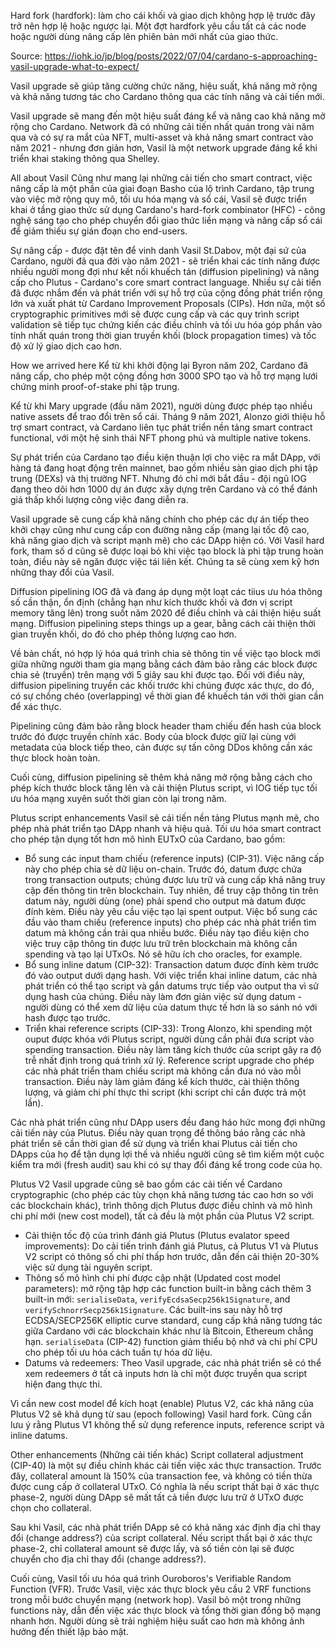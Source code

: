 Hard fork (hardfork): làm cho cái khối và giao dịch không hợp lệ trước đây trở nên hợp lệ hoặc ngược lại. Một đợt hardfork yêu cầu tất cả các node hoặc người dùng nâng cấp lên phiên bản mới nhất của giao thức.

Source: https://iohk.io/jp/blog/posts/2022/07/04/cardano-s-approaching-vasil-upgrade-what-to-expect/

Vasil upgrade sẽ giúp tăng cường chức năng, hiệu suất, khả năng mở rộng và khả năng tương tác cho Cardano thông qua các tính năng và cải tiến mới.

Vasil upgrade sẽ mang đến một hiệu suất đáng kể và nâng cao khả năng mở rộng cho Cardano. Network đã có những cải tiến nhất quán trong vài năm qua và có sự ra mắt của NFT, multi-asset và khả năng smart contract vào năm 2021 - nhưng đơn giản hơn, Vasil là một network upgrade đáng kể khi triển khai staking thông qua Shelley.

All about Vasil
Cũng như mang lại những cải tiến cho smart contract, việc nâng cấp là một phần của giai đoạn Basho của lộ trình Cardano, tập trung vào việc mở rộng quy mô, tối ưu hóa mạng và sổ cái, Vasil sẽ được triển khai ở tầng giao thức sử dụng Cardano's hard-fork combinator (HFC) - công nghệ sáng tạo cho phép chuyển đổi giao thức liền mạng và nâng cấp sổ cái để giảm thiếu sự gián đoạn cho end-users.

Sự nâng cấp - được đặt tên để vinh danh Vasil St.Dabov, một đại sứ của Cardano, người đã qua đời vào năm 2021 - sẽ triển khai các tính năng được nhiều người mong đợi như kết nối khuếch tán (diffusion pipelining) và nâng cấp cho Plutus - Cardano's core smart contract language. Nhiều sự cải tiến đã được nhắm đến và phát triển với sự hỗ trợ của cộng đồng phát triển rộng lớn và xuất phát từ Cardano Improvement Proposals (CIPs). Hơn nữa, một số cryptographic primitives mới sẽ được cung cấp và các quy trình script validation sẽ tiếp tục chứng kiến các điều chỉnh và tối ưu hóa góp phần vào tính nhất quán trong thời gian truyền khối (block propagation times) và tốc độ xử lý giao dịch cao hơn.

How we arrived here
Kể từ khi khởi động lại Byron năm 202, Cardano đã nâng cấp, cho phép một cộng đồng hơn 3000 SPO tạo và hỗ trợ mạng lưới chứng minh proof-of-stake phi tập trung.

Kể từ khi Mary upgrade (đầu năm 2021), người dùng được phép tạo nhiều native assets để trao đổi trên sổ cái. Tháng 9 năm 2021, Alonzo giới thiệu hỗ trợ smart contract, và Cardano liên tục phát triển nền tảng smart contract functional, với một hệ sinh thái NFT phong phú và multiple native tokens.

Sự phát triển của Cardano tạo điều kiện thuận lợi cho việc ra mắt DApp, với hàng tá đang hoạt động trên mainnet, bao gồm nhiều sàn giao dịch phi tập trung (DEXs) và thị trường NFT. Nhưng đó chỉ mới bắt đầu - đội ngũ IOG đang theo dõi hơn 1000 dự án được xây dựng trên Cardano và có thể đánh giá thấp khối lượng công việc đang diễn ra.

Vasil upgrade sẽ cung cấp khả năng chính cho phép các dự án tiếp theo khởi chạy cũng như cung cấp con đường nâng cấp (mang lại tốc độ cao, khả năng giao dịch và script mạnh mẽ) cho các DApp hiện có. Với Vasil hard fork, tham số d cũng sẽ được loại bỏ khi việc tạo block là phi tập trung hoàn toàn, điều này sẽ ngăn được việc tái liên kết. Chúng ta sẽ cùng xem kỹ hơn những thay đổi của Vasil.

Diffusion pipelining
IOG đã và đang áp dụng một loạt các tiius ưu hóa thông số cần thận, ổn định (chẳng hạn như kích thước khối và đơn vị script memory tăng lên) trong suốt năm 2020 để điều chỉnh và cải thiện hiệu suất mạng. Diffusion pipelining steps things up a gear, bằng cách cải thiện thời gian truyền khối, do đó cho phép thông lượng cao hơn.

Về bản chất, nó hợp lý hóa quá trình chia sẻ thông tin về việc tạo block mới giữa những người tham gia mạng bằng cách đảm bảo rằng các block được chia sẻ (truyền) trên mạng với 5 giây sau khi được tạo. Đối với điều này, diffusion pipelining truyền các khối trước khi chúng được xác thực, do đó, có sự chồng chéo (overlapping) về thời gian để khuếch tán với thời gian cần để xác thực.

Pipelining cũng đảm bảo rằng block header tham chiếu đến hash của block trước đó được truyền chính xác. Body của block được giữ lại cùng với metadata của block tiếp theo, cản được sự tấn công DDos không cần xác thực block hoàn toàn.

Cuối cùng, diffusion pipelining sẽ thêm khả năng mở rộng bằng cách cho phép kích thước block tăng lên và cải thiện Plutus script, vì IOG tiếp tục tối ưu hóa mạng xuyên suốt thời gian còn lại trong năm.

Plutus script enhancements
Vasil sẽ cải tiến nền tảng Plutus mạnh mẽ, cho phép nhà phát triển tạo DApp nhanh và hiệu quả. Tối ưu hóa smart contract cho phép tận dụng tốt hơn mô hình EUTxO của Cardano, bao gồm:

- Bổ sung các input tham chiếu (reference inputs) (CIP-31). Việc nâng cấp này cho phép chia sẻ dữ liệu on-chain. Trước đó, datum được chứa trong transaction outputs; chúng được lưu trữ và cung cấp khả năng truy cập đến thông tin trên blockchain. Tuy nhiên, để truy cập thông tin trên datum này, người dùng (one) phải spend cho output mà datum được đính kèm. Điều này yêu cầu việc tạo lại spent output. Việc bổ sung các đầu vào tham chiếu (reference inputs) cho phép các nhà phát triển tìm datum mà không cần trải qua nhiều bước. Điều này tạo điều kiện cho việc truy cập thông tin được lưu trữ trên blockchain mà không cần spending và tạo lại UTxOs. Nó sẽ hữu ích cho oracles, for example.
- Bổ sung inline datum (CIP-32): Transaction datum được đính kèm trước đó vào output dưới dạng hash. Với việc triển khai inline datum, các nhà phát triển có thể tạo script và gắn datums trực tiếp vào output tha vì sử dụng hash của chúng. Điều này làm đơn giản việc sử dụng datum - người dùng có thể xem dữ liệu của datum thực tế hơn là so sánh nó với hash được tạo trước.
- Triển khai reference scripts (CIP-33): Trong Alonzo, khi spending một ouput được khóa với Plutus script, người dùng cần phải đưa script vào spending transaction. Điều này làm tăng kích thước của script gây ra độ trễ nhất định trong quá trình xử lý. Reference script upgrade cho phép các nhà phát triển tham chiếu script mà không cần đưa nó vào mỗi transaction. Điều này làm giảm đáng kể kích thước, cài thiện thông lượng, và giảm chi phí thực thi script (khi script chỉ cần được trả một lần).

Các nhà phát triển cũng như DApp users đều đang háo hức mong đợi những cải tiến này của Plutus. Điều này quan trọng để thông báo rằng các nhà phát triển sẽ cần thời gian để sử dụng và triển khai Plutus cải tiến cho DApps của họ để tận dụng lợi thế và nhiều người cũng sẽ tìm kiếm một cuộc kiểm tra mới (fresh audit) sau khi có sự thay đổi đáng kể trong code của họ.

Plutus V2
Vasil upgrade cũng sẽ bao gồm các cải tiến về Cardano cryptographic (cho phép các tùy chọn khả năng tương tác cao hơn so với các blockchain khác), trình thông dịch Plutus được điều chỉnh và mô hình chi phí mới (new cost model), tất cả đều là một phần của Plutus V2 script.

- Cải thiện tốc độ của trình đánh giá Plutus (Plutus evalator speed improvements): Do cải tiến trình đánh giá Plutus, cả Plutus V1 và Plutus V2 script có thông số chi phí thấp hơn trước, dẫn đến cải thiện 20-30% việc sử dụng tài nguyên script.
- Thông số mô hình chi phí được cập nhật (Updated cost model parameters): mở rộng tập hợp các function built-in bằng cách thêm 3 built-in mới: `serialiseData`, `verifyEcdsaSecp256k1Signature`, and `verifySchnorrSecp256k1Signature`. Các built-ins sau này hỗ trợ ECDSA/SECP256K elliptic curve standard, cung cấp khả năng tương tác giữa Cardano với các blockchain khác như là Bitcoin, Ethereum chẳng hạn. `serialiseData` (CIP-42) function giảm thiểu bộ nhớ và chi phí CPU cho phép tối ưu hóa cách tuần tự hóa dữ liệu.
- Datums và redeemers: Theo Vasil upgrade, các nhà phát triển sẽ có thể xem redeemers ở tất cả inputs hơn là chỉ một được truyền qua script hiện đang thực thi.

Vì cần new cost model để kích hoạt (enable) Plutus V2, các khả năng của Plutus V2 sẽ khả dụng từ sau (epoch following) Vasil hard fork. Cũng cần lưu ý rằng Plutus V1 không thể sử dụng reference inputs, reference script và inline datums.

Other enhancements (Những cải tiến khác)
Script collateral adjustment (CIP-40) là một sự điều chỉnh khác cải tiến việc xác thực transaction. Trước đây, collateral amount là 150% của transaction fee, và không có tiền thừa được cung cấp ở collateral UTxO. Có nghĩa là nếu script thất bại ở xác thực phase-2, người dùng DApp sẽ mất tất cả tiền được lưu trữ ở UTxO được chọn cho collateral.

Sau khi Vasil, các nhà phát triển DApp sẽ có khả năng xác định địa chỉ thay đổi (change address?) của script collateral. Nếu script thất bại ở xác thực phase-2, chỉ collateral amount sẽ được lấy, và số tiền còn lại sẽ được chuyển cho địa chỉ thay đổi (change address?).

Cuối cùng, Vasil tối ưu hóa quá trình Ouroboros's Verifiable Random Function (VFR). Trước Vasil, việc xác thực block yêu cầu 2 VRF functions trong mỗi bước chuyển mạng (network hop). Vasil bỏ một trong những functions này, dẫn đến việc xác thực block và tổng thời gian đồng bộ mạng nhanh hơn. Người dùng sẽ trải nghiệm hiệu suất cao hơn mà không ảnh hưởng đến thiết lập bảo mật.

